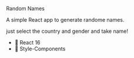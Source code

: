Random Names

A simple React app to generate randome names.

just select the country and gender and take name!

- 🌌 React 16
- 💄 Style-Components
